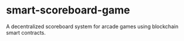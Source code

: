 # smart-scoreboard-game
A decentralized scoreboard system for arcade games using blockchain smart contracts.
